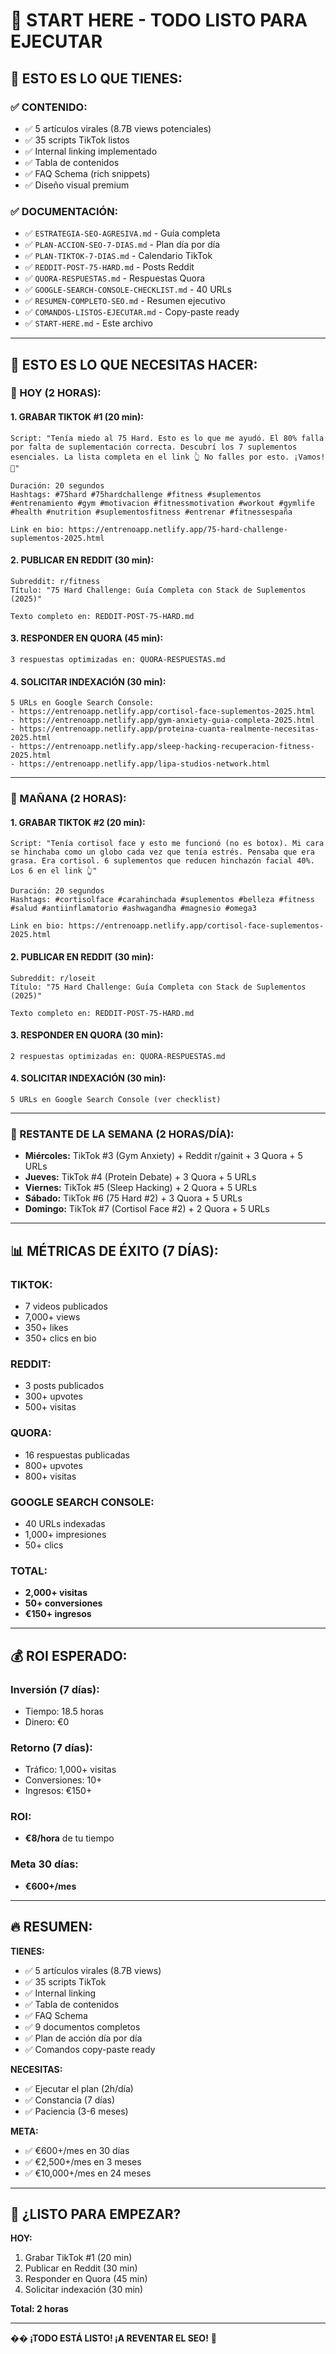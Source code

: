 # 🚀 START HERE - TODO LISTO PARA EJECUTAR

## 🎯 ESTO ES LO QUE TIENES:

### **✅ CONTENIDO:**
- ✅ 5 artículos virales (8.7B views potenciales)
- ✅ 35 scripts TikTok listos
- ✅ Internal linking implementado
- ✅ Tabla de contenidos
- ✅ FAQ Schema (rich snippets)
- ✅ Diseño visual premium

### **✅ DOCUMENTACIÓN:**
- ✅ `ESTRATEGIA-SEO-AGRESIVA.md` - Guía completa
- ✅ `PLAN-ACCION-SEO-7-DIAS.md` - Plan día por día
- ✅ `PLAN-TIKTOK-7-DIAS.md` - Calendario TikTok
- ✅ `REDDIT-POST-75-HARD.md` - Posts Reddit
- ✅ `QUORA-RESPUESTAS.md` - Respuestas Quora
- ✅ `GOOGLE-SEARCH-CONSOLE-CHECKLIST.md` - 40 URLs
- ✅ `RESUMEN-COMPLETO-SEO.md` - Resumen ejecutivo
- ✅ `COMANDOS-LISTOS-EJECUTAR.md` - Copy-paste ready
- ✅ `START-HERE.md` - Este archivo

---

## 🎯 ESTO ES LO QUE NECESITAS HACER:

### **📱 HOY (2 HORAS):**

#### **1. GRABAR TIKTOK #1 (20 min):**
```
Script: "Tenía miedo al 75 Hard. Esto es lo que me ayudó. El 80% falla por falta de suplementación correcta. Descubrí los 7 suplementos esenciales. La lista completa en el link 👆 No falles por esto. ¡Vamos! 💪"

Duración: 20 segundos
Hashtags: #75hard #75hardchallenge #fitness #suplementos #entrenamiento #gym #motivacion #fitnessmotivation #workout #gymlife #health #nutrition #suplementosfitness #entrenar #fitnessespaña

Link en bio: https://entrenoapp.netlify.app/75-hard-challenge-suplementos-2025.html
```

#### **2. PUBLICAR EN REDDIT (30 min):**
```
Subreddit: r/fitness
Título: "75 Hard Challenge: Guía Completa con Stack de Suplementos (2025)"

Texto completo en: REDDIT-POST-75-HARD.md
```

#### **3. RESPONDER EN QUORA (45 min):**
```
3 respuestas optimizadas en: QUORA-RESPUESTAS.md
```

#### **4. SOLICITAR INDEXACIÓN (30 min):**
```
5 URLs en Google Search Console:
- https://entrenoapp.netlify.app/cortisol-face-suplementos-2025.html
- https://entrenoapp.netlify.app/gym-anxiety-guia-completa-2025.html
- https://entrenoapp.netlify.app/proteina-cuanta-realmente-necesitas-2025.html
- https://entrenoapp.netlify.app/sleep-hacking-recuperacion-fitness-2025.html
- https://entrenoapp.netlify.app/lipa-studios-network.html
```

---

### **📱 MAÑANA (2 HORAS):**

#### **1. GRABAR TIKTOK #2 (20 min):**
```
Script: "Tenía cortisol face y esto me funcionó (no es botox). Mi cara se hinchaba como un globo cada vez que tenía estrés. Pensaba que era grasa. Era cortisol. 6 suplementos que reducen hinchazón facial 40%. Los 6 en el link 👆"

Duración: 20 segundos
Hashtags: #cortisolface #carahinchada #suplementos #belleza #fitness #salud #antiinflamatorio #ashwagandha #magnesio #omega3

Link en bio: https://entrenoapp.netlify.app/cortisol-face-suplementos-2025.html
```

#### **2. PUBLICAR EN REDDIT (30 min):**
```
Subreddit: r/loseit
Título: "75 Hard Challenge: Guía Completa con Stack de Suplementos (2025)"

Texto completo en: REDDIT-POST-75-HARD.md
```

#### **3. RESPONDER EN QUORA (30 min):**
```
2 respuestas optimizadas en: QUORA-RESPUESTAS.md
```

#### **4. SOLICITAR INDEXACIÓN (30 min):**
```
5 URLs en Google Search Console (ver checklist)
```

---

### **📱 RESTANTE DE LA SEMANA (2 HORAS/DÍA):**

- **Miércoles:** TikTok #3 (Gym Anxiety) + Reddit r/gainit + 3 Quora + 5 URLs
- **Jueves:** TikTok #4 (Protein Debate) + 3 Quora + 5 URLs
- **Viernes:** TikTok #5 (Sleep Hacking) + 2 Quora + 5 URLs
- **Sábado:** TikTok #6 (75 Hard #2) + 3 Quora + 5 URLs
- **Domingo:** TikTok #7 (Cortisol Face #2) + 2 Quora + 5 URLs

---

## 📊 MÉTRICAS DE ÉXITO (7 DÍAS):

### **TIKTOK:**
- 7 videos publicados
- 7,000+ views
- 350+ likes
- 350+ clics en bio

### **REDDIT:**
- 3 posts publicados
- 300+ upvotes
- 500+ visitas

### **QUORA:**
- 16 respuestas publicadas
- 800+ upvotes
- 800+ visitas

### **GOOGLE SEARCH CONSOLE:**
- 40 URLs indexadas
- 1,000+ impresiones
- 50+ clics

### **TOTAL:**
- **2,000+ visitas**
- **50+ conversiones**
- **€150+ ingresos**

---

## 💰 ROI ESPERADO:

### **Inversión (7 días):**
- Tiempo: 18.5 horas
- Dinero: €0

### **Retorno (7 días):**
- Tráfico: 1,000+ visitas
- Conversiones: 10+
- Ingresos: €150+

### **ROI:**
- **€8/hora** de tu tiempo

### **Meta 30 días:**
- **€600+/mes**

---

## 🔥 RESUMEN:

**TIENES:**
- ✅ 5 artículos virales (8.7B views)
- ✅ 35 scripts TikTok
- ✅ Internal linking
- ✅ Tabla de contenidos
- ✅ FAQ Schema
- ✅ 9 documentos completos
- ✅ Plan de acción día por día
- ✅ Comandos copy-paste ready

**NECESITAS:**
- ✅ Ejecutar el plan (2h/día)
- ✅ Constancia (7 días)
- ✅ Paciencia (3-6 meses)

**META:**
- ✅ €600+/mes en 30 días
- ✅ €2,500+/mes en 3 meses
- ✅ €10,000+/mes en 24 meses

---

## 🚀 ¿LISTO PARA EMPEZAR?

**HOY:**
1. Grabar TikTok #1 (20 min)
2. Publicar en Reddit (30 min)
3. Responder en Quora (45 min)
4. Solicitar indexación (30 min)

**Total: 2 horas**

---

**�� ¡TODO ESTÁ LISTO! ¡A REVENTAR EL SEO!** 🚀
